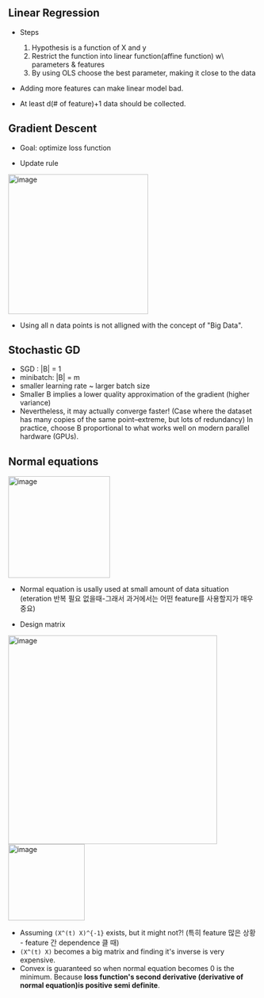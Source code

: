 ## Linear Regression

- Steps  
    1. Hypothesis is a function of X and y  
    2. Restrict the function into linear function(affine function) w\ parameters & features  
    3. By using OLS choose the best parameter, making it close to the data

- Adding more features can make linear model bad.
- At least d(# of feature)+1 data should be collected.

## Gradient Descent  

- Goal: optimize loss function

- Update rule
<img width="282" alt="image" src="https://github.com/user-attachments/assets/35bd7cb0-269a-4ba4-b93d-770a70b84c6a">

- Using all n data points is not alligned with the concept of "Big Data".

## Stochastic GD
- SGD : |B| = 1
- minibatch: |B| = m
- smaller learning rate ~ larger batch size
- Smaller B implies a lower quality approximation of the gradient (higher variance)  
- Nevertheless, it may actually converge faster! (Case where the dataset has many copies of the same point–extreme, but lots of redundancy) In practice, choose B proportional to what works well on modern parallel hardware (GPUs).


## Normal equations

<img width="205" alt="image" src="https://github.com/user-attachments/assets/7af73f3a-5263-47d1-a413-fadbd650d342">

- Normal equation is usally used at small amount of data situation (eteration 반복 필요 없을때-그래서 과거에서는 어떤 feature를 사용할지가 매우 중요)

- Design matrix  
<img width="421" alt="image" src="https://github.com/user-attachments/assets/36e369b6-f5fd-497b-af2c-b8c75e8fb3fe">
<img width="154" alt="image" src="https://github.com/user-attachments/assets/0a520075-9a44-4b68-bacd-47aa9d41fa32">

- Assuming `(X^(t) X)^{-1}` exists, but it might not?! (특히 feature 많은 상황 - feature 간 dependence 클 때)
- `(X^(t) X)` becomes a big matrix and finding it's inverse is very expensive.  
- Convex is guaranteed so when normal equation becomes 0 is the minimum. Because **loss function's second derivative (derivative of normal equation)is positive semi definite**.  